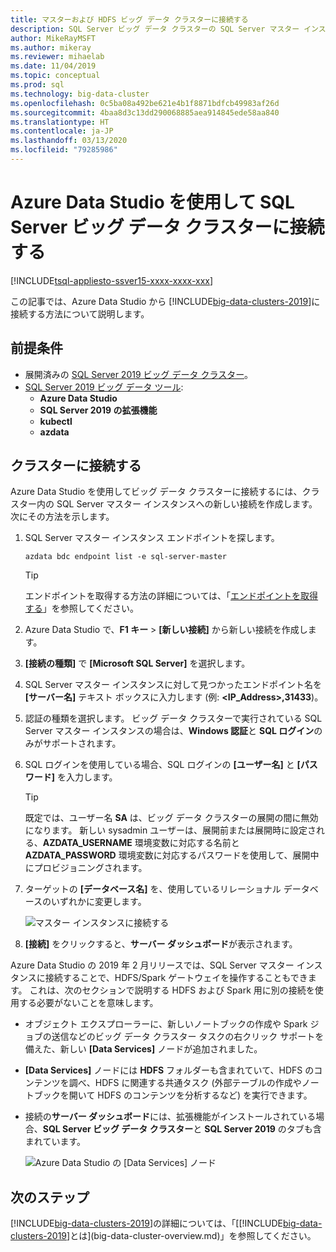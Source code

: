 ```yaml
---
title: マスターおよび HDFS ビッグ データ クラスターに接続する
description: SQL Server ビッグ データ クラスターの SQL Server マスター インスタンスと HDFS/Spark ゲートウェイに接続する方法について説明します。
author: MikeRayMSFT
ms.author: mikeray
ms.reviewer: mihaelab
ms.date: 11/04/2019
ms.topic: conceptual
ms.prod: sql
ms.technology: big-data-cluster
ms.openlocfilehash: 0c5ba08a492be621e4b1f8871bdfcb49983af26d
ms.sourcegitcommit: 4baa8d3c13dd290068885aea914845ede58aa840
ms.translationtype: HT
ms.contentlocale: ja-JP
ms.lasthandoff: 03/13/2020
ms.locfileid: "79285986"
---
```

# <a name="connect-to-a-sql-server-big-data-cluster-with-azure-data-studio"></a>Azure Data Studio を使用して SQL Server ビッグ データ クラスターに接続する

[!INCLUDE[tsql-appliesto-ssver15-xxxx-xxxx-xxx](../includes/tsql-appliesto-ssver15-xxxx-xxxx-xxx.md)]

この記事では、Azure Data Studio から [!INCLUDE[big-data-clusters-2019](../includes/ssbigdataclusters-ver15.md)]に接続する方法について説明します。

## <a name="prerequisites"></a>前提条件

- 展開済みの [SQL Server 2019 ビッグ データ クラスター](deployment-guidance.md)。
- [SQL Server 2019 ビッグ データ ツール](deploy-big-data-tools.md):
   - **Azure Data Studio**
   - **SQL Server 2019 の拡張機能**
   - **kubectl**
   - **azdata**

## <a id="master"></a> クラスターに接続する

Azure Data Studio を使用してビッグ データ クラスターに接続するには、クラスター内の SQL Server マスター インスタンスへの新しい接続を作成します。 次にその方法を示します。

1. SQL Server マスター インスタンス エンドポイントを探します。

   ```
   azdata bdc endpoint list -e sql-server-master
   ```

   > [!TIP]
   > エンドポイントを取得する方法の詳細については、「[エンドポイントを取得する](deployment-guidance.md#endpoints)」を参照してください。

1. Azure Data Studio で、**F1 キー** >  **[新しい接続]** から新しい接続を作成します。

1. **[接続の種類]** で **[Microsoft SQL Server]** を選択します。

1. SQL Server マスター インスタンスに対して見つかったエンドポイント名を **[サーバー名]** テキスト ボックスに入力します (例: **\<IP_Address\>,31433**)。 

1. 認証の種類を選択します。 ビッグ データ クラスターで実行されている SQL Server マスター インスタンスの場合は、**Windows 認証**と **SQL ログイン**のみがサポートされます。 

1. SQL ログインを使用している場合、SQL ログインの **[ユーザー名]** と **[パスワード]** を入力します。

   > [!TIP]
   > 既定では、ユーザー名 **SA** は、ビッグ データ クラスターの展開の間に無効になります。 新しい sysadmin ユーザーは、展開前または展開時に設定される、**AZDATA_USERNAME** 環境変数に対応する名前と **AZDATA_PASSWORD** 環境変数に対応するパスワードを使用して、展開中にプロビジョニングされます。

1. ターゲットの **[データベース名]** を、使用しているリレーショナル データベースのいずれかに変更します。

   ![マスター インスタンスに接続する](./media/connect-to-big-data-cluster/connect-to-cluster.png)

1. **[接続]** をクリックすると、**サーバー ダッシュボード**が表示されます。

Azure Data Studio の 2019 年 2 月リリースでは、SQL Server マスター インスタンスに接続することで、HDFS/Spark ゲートウェイを操作することもできます。 これは、次のセクションで説明する HDFS および Spark 用に別の接続を使用する必要がないことを意味します。

- オブジェクト エクスプローラーに、新しいノートブックの作成や Spark ジョブの送信などのビッグ データ クラスター タスクの右クリック サポートを備えた、新しい **[Data Services]** ノードが追加されました。 
- **[Data Services]** ノードには **HDFS** フォルダーも含まれていて、HDFS のコンテンツを調べ、HDFS に関連する共通タスク (外部テーブルの作成やノートブックを開いて HDFS のコンテンツを分析するなど) を実行できます。
- 接続の**サーバー ダッシュボード**には、拡張機能がインストールされている場合、**SQL Server ビッグ データ クラスター**と **SQL Server 2019** のタブも含まれています。

   ![Azure Data Studio の [Data Services] ノード](./media/connect-to-big-data-cluster/connect-data-services-node.png)

## <a name="next-steps"></a>次のステップ

[!INCLUDE[big-data-clusters-2019](../includes/ssbigdataclusters-ver15.md)]の詳細については、「[[!INCLUDE[big-data-clusters-2019](../includes/ssbigdataclusters-ver15.md)]とは](big-data-cluster-overview.md)」を参照してください。
